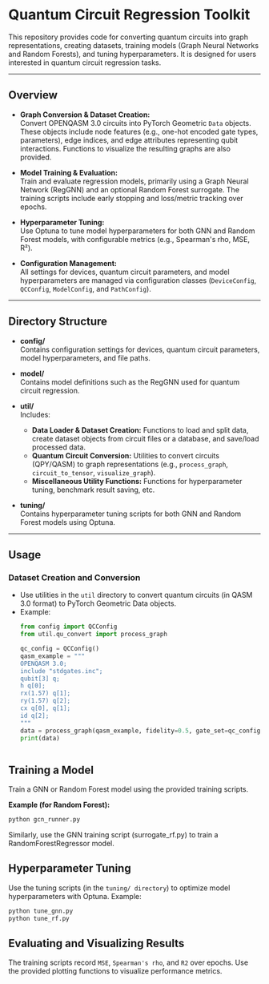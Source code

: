 # Quantum Circuit Regression Toolkit

This repository provides code for converting quantum circuits into graph representations, creating datasets, training models (Graph Neural Networks and Random Forests), and tuning hyperparameters. It is designed for users interested in quantum circuit regression tasks.

---

## Overview

- **Graph Conversion & Dataset Creation:**  
  Convert OPENQASM 3.0 circuits into PyTorch Geometric `Data` objects. These objects include node features (e.g., one-hot encoded gate types, parameters), edge indices, and edge attributes representing qubit interactions. Functions to visualize the resulting graphs are also provided.

- **Model Training & Evaluation:**  
  Train and evaluate regression models, primarily using a Graph Neural Network (RegGNN) and an optional Random Forest surrogate. The training scripts include early stopping and loss/metric tracking over epochs.

- **Hyperparameter Tuning:**  
  Use Optuna to tune model hyperparameters for both GNN and Random Forest models, with configurable metrics (e.g., Spearman's rho, MSE, R²).

- **Configuration Management:**  
  All settings for devices, quantum circuit parameters, and model hyperparameters are managed via configuration classes (`DeviceConfig`, `QCConfig`, `ModelConfig`, and `PathConfig`).

---

## Directory Structure

- **config/**  
  Contains configuration settings for devices, quantum circuit parameters, model hyperparameters, and file paths.

- **model/**  
  Contains model definitions such as the RegGNN used for quantum circuit regression.

- **util/**  
  Includes:
  - **Data Loader & Dataset Creation:** Functions to load and split data, create dataset objects from circuit files or a database, and save/load processed data.
  - **Quantum Circuit Conversion:** Utilities to convert circuits (QPY/QASM) to graph representations (e.g., `process_graph`, `circuit_to_tensor`, `visualize_graph`).
  - **Miscellaneous Utility Functions:** Functions for hyperparameter tuning, benchmark result saving, etc.

- **tuning/**  
  Contains hyperparameter tuning scripts for both GNN and Random Forest models using Optuna.

---



## Usage

### Dataset Creation and Conversion
- Use utilities in the `util` directory to convert quantum circuits (in QASM 3.0 format) to PyTorch Geometric Data objects.
- Example:  
  ```python
  from config import QCConfig
  from util.qu_convert import process_graph
  
  qc_config = QCConfig()
  qasm_example = """
  OPENQASM 3.0;
  include "stdgates.inc";
  qubit[3] q;
  h q[0];
  rx(1.57) q[1];
  ry(1.57) q[2];
  cx q[0], q[1];
  id q[2];
  """
  data = process_graph(qasm_example, fidelity=0.5, gate_set=qc_config.gate_set_1)
  print(data)



## Training a Model

Train a GNN or Random Forest model using the provided training scripts.

**Example (for Random Forest):**
```bash
python gcn_runner.py
```

Similarly, use the GNN training script (surrogate_rf.py) to train a RandomForestRegressor model.


## Hyperparameter Tuning

Use the tuning scripts (in the `tuning/ directory`) to optimize model hyperparameters with Optuna.
Example:

```bash
python tune_gnn.py
python tune_rf.py
```

## Evaluating and Visualizing Results

The training scripts record `MSE`, `Spearman's rho`, and `R2` over epochs. Use the provided plotting functions to visualize performance metrics.